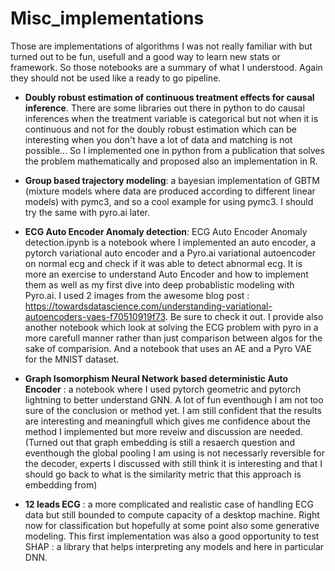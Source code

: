 # Misc_implementations

Those are implementations of algorithms I was not really familiar with but turned out to be fun, usefull and a good way to learn new stats or framework. So those notebooks are a summary of what I understood. Again they should not be used like a ready to go pipeline.

- **Doubly robust estimation of continuous treatment effects for causal inference**. There are some libraries out there in python to do causal inferences when the treatment variable is categorical but not when it is continuous and not for the doubly robust estimation which can be interesting when you don't have a lot of data and matching is not possible... So I implemented one in python from a publication that solves the problem mathematically and proposed also an implementation in R.

- **Group based trajectory modeling**: a bayesian implementation of GBTM (mixture models where data are produced according to different linear models) with pymc3, and so a cool example for using pymc3. I should try the same with pyro.ai later.

- **ECG Auto Encoder Anomaly detection**: ECG Auto Encoder Anomaly detection.ipynb is a notebook where I implemented an auto encoder, a pytorch variational auto encoder and a Pyro.ai variational autoencoder on normal ecg and check if it was able to detect abnormal ecg. It is more an exercise to understand Auto Encoder and how to implement them as well as my first dive into deep probablistic modeling with Pyro.ai. I used 2 images from the awesome blog post : https://towardsdatascience.com/understanding-variational-autoencoders-vaes-f70510919f73. Be sure to check it out. I provide also another notebook which look at solving the ECG problem with pyro in a more carefull manner rather than just comparison between algos for the sake of comparision. And a notebook that uses an AE and a Pyro VAE for the MNIST dataset.

- **Graph Isomorphism Neural Network based deterministic Auto Encoder** : a notebook where I used pytorch geometric and pytorch lightning to better understand GNN. A lot of fun eventhough I am not too sure of the conclusion or method yet. I am still confident that the results are interesting and meaningfull which gives me confidence about the method I implemented but more reveiw and discussion are needed.(Turned out that graph embedding is still a resaerch question and eventhough the global pooling I am using is not necessarly reversible for the decoder, experts I discussed with still think it is interesting and that I should go back to what is the similarity metric that this approach is embedding from)

- **12 leads ECG** : a more complicated and realistic case of handling ECG data but still bounded to compute capacity of a desktop machine. Right now for classification but hopefully at some point also some generative modeling. This first implementation was also a good opportunity to test SHAP : a library that helps interpreting any models and here in particular DNN.
